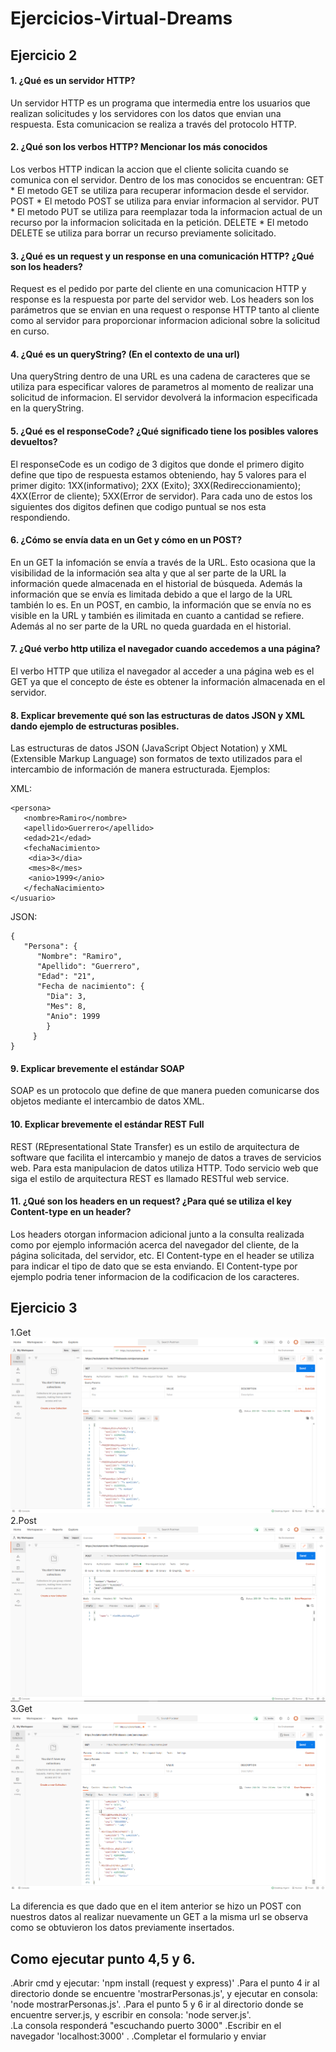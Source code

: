  # Ejercicios-Virtual-Dreams

 ## Ejercicio 2

#### 1. ¿Qué es un servidor HTTP?
Un servidor HTTP es un programa que intermedia entre los usuarios que realizan solicitudes y los servidores con los datos que envian una respuesta. Esta comunicacion se realiza a través del protocolo HTTP.
#### 2.	¿Qué son los verbos HTTP? Mencionar los más conocidos
Los verbos HTTP indican la accion que el cliente solicita cuando se comunica con el servidor. Dentro de los mas conocidos se encuentran: 
GET * El metodo GET se utiliza para recuperar informacion desde el servidor. 
POST * El metodo POST se utiliza para enviar informacion al servidor. 
PUT * El metodo PUT se utiliza para reemplazar toda la informacion actual de un recurso por la informacion solicitada en la petición. 
DELETE * El metodo DELETE se utiliza para borrar un recurso previamente solicitado.
#### 3.	¿Qué es un request y un response en una comunicación HTTP? ¿Qué son los headers? 
Request es el pedido por parte del cliente en una comunicacion HTTP y response es la respuesta por parte del servidor web. Los headers son los parámetros que se envian en una request o response HTTP tanto al cliente como al servidor para proporcionar informacion adicional sobre la solicitud en curso.
#### 4.	¿Qué es un queryString? (En el contexto de una url)
Una queryString dentro de una URL es una cadena de caracteres que se utiliza para especificar valores de parametros al momento de realizar una solicitud de informacion. El servidor devolverá la informacion especificada en la queryString.
#### 5.	¿Qué es el responseCode? ¿Qué significado tiene los posibles valores devueltos?
El responseCode es un codigo de 3 digitos que donde el primero digito define que tipo de respuesta estamos obteniendo, hay 5 valores para el primer digito: 1XX(informativo); 2XX (Exito); 3XX(Redireccionamiento); 4XX(Error de cliente); 5XX(Error de servidor). Para cada uno de estos los siguientes dos digitos definen que codigo puntual se nos esta respondiendo.
#### 6.	¿Cómo se envía data en un Get y cómo en un POST? 
En un GET la infomación se envía a través de la URL. Esto ocasiona que la visibilidad de la información sea alta y que al ser parte de la URL la información quede almacenada en el historial de búsqueda. Además la información que se envía es limitada debido a que el largo de la URL también lo es.
En un POST, en cambio, la información que se envía no es visible en la URL y también es ilimitada en cuanto a cantidad se refiere. Además al no ser parte de la URL no queda guardada en el historial.
#### 7.	¿Qué verbo http utiliza el navegador cuando accedemos a una página?
El verbo HTTP que utiliza el navegador al acceder a una página web es el GET ya que el concepto de éste es obtener la información almacenada en el servidor.
#### 8.	Explicar brevemente qué son las estructuras de datos JSON y XML dando ejemplo de estructuras posibles.
Las estructuras de datos JSON (JavaScript Object Notation) y XML (Extensible Markup Language) son formatos de texto utilizados para el intercambio de información de manera estructurada. Ejemplos:

XML:
```
<persona>
   <nombre>Ramiro</nombre>
   <apellido>Guerrero</apellido>
   <edad>21</edad>
   <fechaNacimiento>
   	<dia>3</dia>
   	<mes>8</mes>
   	<anio>1999</anio>
   </fechaNacimiento>
</usuario>
  ```
JSON:
```
{
   "Persona": {
      "Nombre": "Ramiro",
      "Apellido": "Guerrero",
      "Edad": "21",
      "Fecha de nacimiento": {
        "Dia": 3,
        "Mes": 8,
        "Anio": 1999
        }
     }
}
 ```               
#### 9. Explicar brevemente el estándar SOAP
SOAP es un protocolo que define de que manera pueden comunicarse dos objetos mediante el intercambio de datos XML.
#### 10. Explicar brevemente el estándar REST Full
REST (REpresentational State Transfer) es un estilo de arquitectura de software que facilita el intercambio y manejo de datos a traves de servicios web. Para esta manipulacion de datos utiliza HTTP. Todo servicio web que siga el estilo de arquitectura REST es llamado RESTful web service.
#### 11. ¿Qué son los headers en un request? ¿Para qué se utiliza el key Content-type en un header?
Los headers otorgan informacion adicional junto a la consulta realizada como por ejemplo información acerca del navegador del cliente, de la página solicitada, del servidor, etc. El Content-type en el header se utiliza para indicar el tipo de dato que se esta enviando. El Content-type por ejemplo podria tener informacion de la codificacion de los caracteres.

 ## Ejercicio 3
  1.Get![](https://raw.githubusercontent.com/ramiroguerrero/Ejercicios-Virtual-Dreams/main/1.png)
  2.Post![](https://raw.githubusercontent.com/ramiroguerrero/Ejercicios-Virtual-Dreams/main/2.png)
  3.Get![](https://raw.githubusercontent.com/ramiroguerrero/Ejercicios-Virtual-Dreams/main/3.png)

La diferencia es que dado que en el item anterior se hizo un POST con nuestros datos al realizar nuevamente un GET a la misma url se observa como se obtuvieron los datos previamente insertados.


## Como ejecutar punto 4,5 y 6.
.Abrir cmd y ejecutar: 'npm install (request y express)'
.Para el punto 4 ir al directorio donde se encuentre 'mostrarPersonas.js', y ejecutar en consola: 'node mostrarPersonas.js'.
.Para el punto 5 y 6 ir al directorio donde se encuentre server.js, y escribir en consola: 'node server.js'.     
.La consola responderá "escuchando puerto 3000"
.Escribir en el navegador 'localhost:3000' .
.Completar el formulario y enviar



